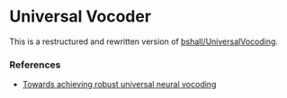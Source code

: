 # Universal Vocoder

This is a restructured and rewritten version of [bshall/UniversalVocoding](https://github.com/bshall/UniversalVocoding).

### References

- [Towards achieving robust universal neural vocoding](https://arxiv.org/abs/1811.06292)
